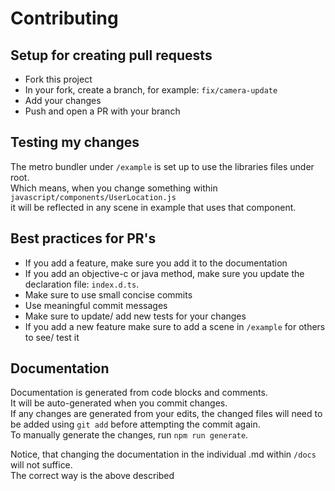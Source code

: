 # Contributing

## Setup for creating pull requests

- Fork this project
- In your fork, create a branch, for example: `fix/camera-update`
- Add your changes
- Push and open a PR with your branch

## Testing my changes

The metro bundler under `/example` is set up to use the libraries files under root.  
Which means, when you change something within `javascript/components/UserLocation.js`  
it will be reflected in any scene in example that uses that component.

## Best practices for PR's

- If you add a feature, make sure you add it to the documentation
- If you add an objective-c or java method, make sure you update the declaration file: `index.d.ts`.
- Make sure to use small concise commits
- Use meaningful commit messages
- Make sure to update/ add new tests for your changes
- If you add a new feature make sure to add a scene in `/example` for others to see/ test it

## Documentation

Documentation is generated from code blocks and comments.  
It will be auto-generated when you commit changes.  
If any changes are generated from your edits, the changed files will need to be added using `git add` before attempting the commit again.  
To manually generate the changes, run `npm run generate`.

Notice, that changing the documentation in the individual <COMPONENT>.md within `/docs` will not suffice.  
The correct way is the above described
